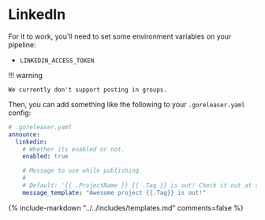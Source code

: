 # LinkedIn

For it to work, you'll need to set some environment variables on your pipeline:

- `LINKEDIN_ACCESS_TOKEN`

!!! warning

    We currently don't support posting in groups.

Then, you can add something like the following to your `.goreleaser.yaml` config:

```yaml
# .goreleaser.yaml
announce:
  linkedin:
    # Whether its enabled or not.
    enabled: true

    # Message to use while publishing.
    #
    # Default: '{{ .ProjectName }} {{ .Tag }} is out! Check it out at {{ .ReleaseURL }}'.
    message_template: "Awesome project {{.Tag}} is out!"
```

{% include-markdown "../../includes/templates.md" comments=false %}
